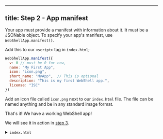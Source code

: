 ----
title: Step 2 - App manifest
----
Your app must provide a manifest with information about it. It must be a JSONable object. To specify your app's manifest, use `WebShellApp.manifest()`.

Add this to our `<script>` tag in `index.html`;

````js
WebShellApp.manifest({
  v: 0 // must be 0 for now,
  name: "My First App",
  icon: "icon.png", 
  short_name: "MyApp",  // This is optional
  description: "This is my first WebShell app.",
  license: "ISC" 
})
````
Add an icon file called `icon.png` next to our `index.html` file. The file can be named anything
and be in any standard image format. 

That's it! We have a working WebShell app!

We will see it in action in [step 3](step3).

<details><summary><code>index.html</code></summary>

````html
<!doctype html>
<html>
  <head>
    <!-- include the WebShellApp libray -->
    <script src="https://cdn.jsdelivr.net/npm/@websh/web-shell-app/dist/web-shell-app.js"></script>
  </head>
  <body>
    <div id="app">
      <!-- this is where we will put our UI -->
    </div>
    <script>
      WebShellApp.manifest({
        v: 0 // must be 0 for now,
        name: "My First App",
        icon: "icon.png", 
        short_name: "MyApp",  // This is optional
        description: "This is my first WebShell app.",
        license: "ISC" 
      })
    </script>
  </body>
</html>
````
</details>